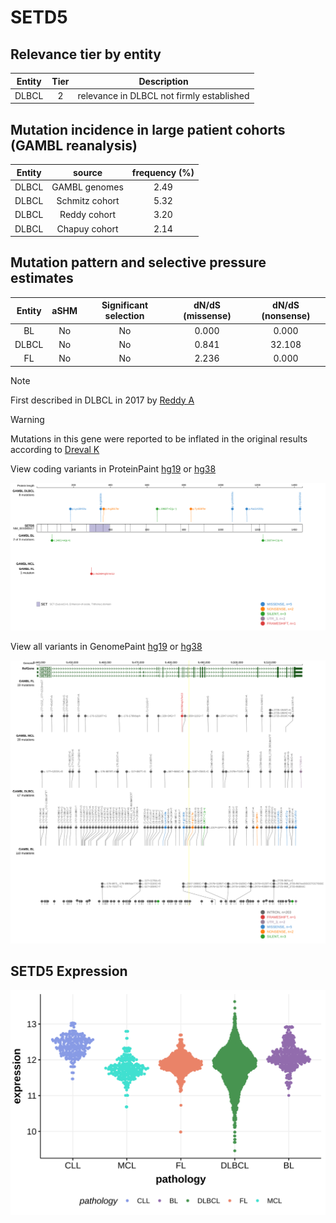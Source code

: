 # SETD5

## Relevance tier by entity

|Entity|Tier|Description                              |
|:------:|:----:|-----------------------------------------|
|DLBCL |2   |relevance in DLBCL not firmly established|

## Mutation incidence in large patient cohorts (GAMBL reanalysis)

|Entity|source        |frequency (%)|
|:------:|:--------------:|:-------------:|
|DLBCL |GAMBL genomes |2.49         |
|DLBCL |Schmitz cohort|5.32         |
|DLBCL |Reddy cohort  |3.20         |
|DLBCL |Chapuy cohort |2.14         |

## Mutation pattern and selective pressure estimates

|Entity|aSHM|Significant selection|dN/dS (missense)|dN/dS (nonsense)|
|:------:|:----:|:---------------------:|:----------------:|:----------------:|
|BL    |No  |No                   |0.000           | 0.000          |
|DLBCL |No  |No                   |0.841           |32.108          |
|FL    |No  |No                   |2.236           | 0.000          |


> [!NOTE]
> First described in DLBCL in 2017 by [Reddy A](https://pubmed.ncbi.nlm.nih.gov/28985567)

> [!WARNING]
> Mutations in this gene were reported to be inflated in the original results according to [Dreval K](https://www.biorxiv.org/content/10.1101/2023.11.21.567983v1)


View coding variants in ProteinPaint [hg19](https://morinlab.github.io/LLMPP/GAMBL/SETD5_protein.html)  or [hg38](https://morinlab.github.io/LLMPP/GAMBL/SETD5_protein_hg38.html)

![image](images/proteinpaint/SETD5_NM_001080517.svg)

View all variants in GenomePaint [hg19](https://morinlab.github.io/LLMPP/GAMBL/SETD5.html)  or [hg38](https://morinlab.github.io/LLMPP/GAMBL/SETD5_hg38.html)

![image](images/proteinpaint/SETD5.svg)
## SETD5 Expression
![image](images/gene_expression/SETD5_by_pathology.svg)
